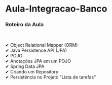 # Aula-Integracao-Banco

### Roteiro da Aula

<br>

✔ Object Relational Mapper (ORM)
<br>
✔ Java Persistence API (JPA)
<br>
✔ POJO
<br>
✔ Anotações JPA em um POJO
<br>
✔ Spring Data JPA
<br>
✔ Criando um Repository
<br>
✔ Persistência no Projeto “Lista de tarefas”
